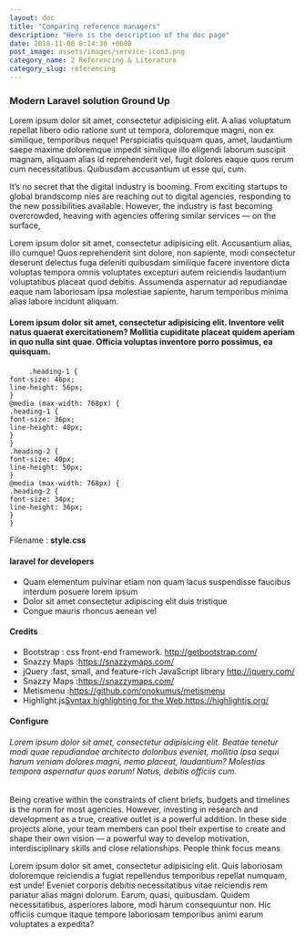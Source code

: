```yaml
---
layout: doc
title: "Comparing reference managers"
description: "Here is the description of the doc page"
date: 2018-11-08 8:14:30 +0600
post_image: assets/images/service-icon3.png
category_name: 2 Referencing & Literature
category_slug: referencing
---
```



<h3>Modern Laravel solution Ground Up </h3>
<p>Lorem ipsum dolor sit amet, consectetur adipisicing elit. A alias voluptatum repellat libero odio ratione sunt ut tempora, doloremque magni, non ex similique, temporibus neque! Perspiciatis quisquam quas, amet, laudantium saepe maxime doloremque impedit similique illo eligendi laborum suscipit magnam, aliquam alias id reprehenderit vel, fugit dolores eaque quos rerum cum necessitatibus. Quibusdam accusantium ut esse qui, cum.</p>
<p>It’s no secret that the digital industry is booming. From exciting startups to global brandscomp nies are reaching out to digital agencies, responding to the new possibilities available. However, the industry is fast becoming overcrowded, heaving with agencies offering similar services — on the surface, </p>
<p>Lorem ipsum dolor sit amet, consectetur adipisicing elit. Accusantium alias, illo cumque! Quos reprehenderit sint dolore, non sapiente, modi consectetur deserunt delectus fuga deleniti quibusdam similique facere inventore dicta voluptas tempora omnis voluptates excepturi autem reiciendis laudantium voluptatibus placeat quod debitis. Assumenda aspernatur ad repudiandae eaque nam laboriosam ipsa molestiae sapiente, harum temporibus minima alias labore incidunt aliquam.</p>
<h4 class="heading-4">Lorem ipsum dolor sit amet, consectetur adipisicing elit. Inventore velit natus quaerat exercitationem? Mollitia cupiditate placeat quidem aperiam in quo nulla sint quae. Officia voluptas inventore porro possimus, ea quisquam.</h4>
<pre>
	<code class="language-css">.heading-1 {
font-size: 46px;
line-height: 56px;
}
@media (max-width: 768px) {
.heading-1 {
font-size: 36px;
line-height: 40px;
}
}
.heading-2 {
font-size: 40px;
line-height: 50px;
}
@media (max-width: 768px) {
.heading-2 {
font-size: 34px;
line-height: 36px;
}
}</code></pre>
<p>Filename : <strong>style.css</strong></p>
 
<h4 class="heading-4">laravel for developers  </h4>
<ul class="unorder-list">
<li>Quam elementum pulvinar etiam non quam lacus suspendisse faucibus interdum posuere lorem ipsum</li>
 <li>Dolor sit amet consectetur adipiscing elit duis tristique </li>
<li>Congue mauris rhoncus aenean vel </li>
</ul>
<h4 class="heading-4">Credits</h4>
<ul class="order-list">
  <li>Bootstrap : css front-end framework. <a href="#">http://getbootstrap.com/</a></li>
<li>Snazzy Maps :<a href="#">https://snazzymaps.com/</a></li>
<li>jQuery :fast, small, and feature-rich JavaScript library <a href="#">http://jquery.com/</a></li>
<li>Snazzy Maps :<a href="#">https://snazzymaps.com/</a></li>
<li>Metismenu :<a href="#">https://github.com/onokumus/metismenu</a></li>
<li>Highlight.js<a href="#">Syntax highlighting for the Web.https://highlightjs.org/</a></li>
</ul>
<h4 class="heading-4">Configure</h4>
<h6>Lorem ipsum dolor sit amet, consectetur adipisicing elit. Beatae tenetur modi quae repudiandae architecto doloribus eveniet, mollitia ipsa sequi harum veniam dolores magni, nemo placeat, laudantium? Molestias tempora aspernatur quos earum! Natus, debitis officiis cum.</h6>
<p>Being creative within the constraints of client briefs, budgets and timelines is the norm for most agencies. However, investing in research and development as a true, creative outlet is a powerful addition. In these side projects alone, your team members can pool their expertise to create and shape their own vision — a powerful way to develop motivation, interdisciplinary skills and close relationships. People think focus means
</p>
<p>Lorem ipsum dolor sit amet, consectetur adipisicing elit. Quis laboriosam doloremque reiciendis a fugiat repellendus temporibus repellat numquam, est unde! Eveniet corporis debitis necessitatibus vitae reiciendis rem pariatur alias magni dolorum. Earum, quasi, quibusdam. Quidem necessitatibus, asperiores labore, modi harum consequuntur non. Hic officiis cumque itaque tempore laboriosam temporibus animi earum voluptates a expedita?</p>

